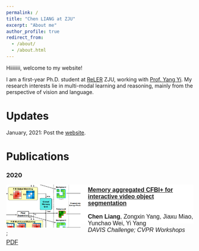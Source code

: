 ```yaml
---
permalink: /
title: "Chen LIANG at ZJU"
excerpt: "About me"
author_profile: true
redirect_from: 
  - /about/
  - /about.html
---
```


Hiiiiiiii, welcome to my website!

I am a first-year Ph.D. student at [ReLER](https://reler.net/) ZJU, working with [Prof. Yang Yi](https://profiles.uts.edu.au/Yi.Yang). My research interests lie in multi-modal learning and reasoning, mainly from the perspective of vision and language.

Updates
======
January, 2021: Post the [website](https://leonnnop.github.io/).

Publications
======
<h3>2020</h3>
<div class="publication">
    <img src="images/memory+.png" class="publogo" width="200 px">
    <p> 
        <strong>
        <a href="https://davischallenge.org/challenge2020/papers/DAVIS-Interactive-Challenge-3rd-Team.pdf" class="first">Memory aggregated CFBI+ for interactive video object segmentation</a>
        </strong>
        <br>
        <br>
        <b>Chen Liang</b>, Zongxin Yang, Jiaxu Miao, Yunchao Wei, Yi Yang
        <br>
        <em>DAVIS Challenge; CVPR Workshops</em>
        <br>
        <span class="links">
            <a href="https://davischallenge.org/challenge2020/papers/DAVIS-Interactive-Challenge-3rd-Team.pdff" class="first">PDF</a>
        </span>
    </p>
</div>


<style>
div {
  display: block;
}
.publication {
  padding: 0;
  font-family: Arial;
  font-size: 16px;
  background-color: #fff;
}
.publication {
  clear: left;
  padding-bottom: 0px;
}
.publication p {
  height: 100px;
  padding-top: 5px;
}
.publogo {
  width: 100 px;
  margin-right: 20px;
  float: left;
  border: 0;
}
.publication .links {
  position: relative;
  top: 15px;
}
</style>;